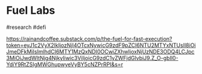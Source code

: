 # Fuel Labs
#research #defi 

https://rainandcoffee.substack.com/p/the-fuel-for-fast-execution?token=eyJ1c2VyX2lkIjozNjI4OTcxNywicG9zdF9pZCI6NTU2MTYxNTUsIl8iOiJmeDFkMiIsImlhdCI6MTY1MzQxNDI0OCwiZXhwIjoxNjUzNDE3ODQ4LCJpc3MiOiJwdWItNjg4NjkyIiwic3ViIjoicG9zdC1yZWFjdGlvbiJ9.Z_O-gbIl0-YdiY9RtZSIgMWGhupwyeVyBY5cNZPrRPI&s=r

